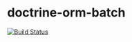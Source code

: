 # doctrine-orm-batch

[![Build Status](https://travis-ci.org/adrianolaselva/doctrine-orm-batch.svg?branch=master)](https://travis-ci.org/adrianolaselva/doctrine-orm-batch)
